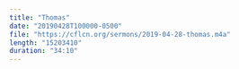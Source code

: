 ```yaml
---
title: "Thomas"
date: "20190428T100000-0500"
file: "https://cflcn.org/sermons/2019-04-28-thomas.m4a"
length: "15203410"
duration: "34:10"
---
```

